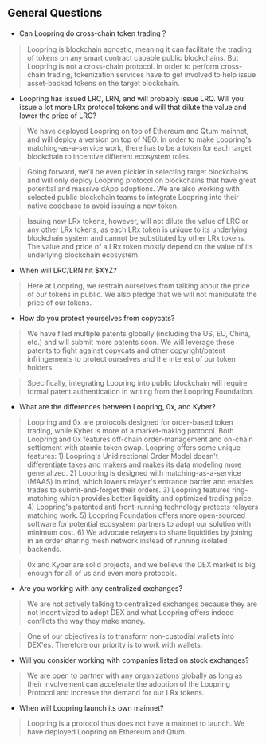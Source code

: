 
## General Questions
- Can Loopring do cross-chain token trading？</div>
> Loopring is blockchain agnostic, meaning it can facilitate the trading of tokens on any smart contract capable public blockchains. But Loopring is not a cross-chain protocol. In order to perform cross-chain trading, tokenization services have to get involved to help issue asset-backed tokens on the target blockchain.

- Loopring has issued LRC, LRN, and will probably issue LRQ. Will you issue a lot more LRx protocol tokens and will that dilute the value and lower the price of LRC?

> We have deployed Loopring on top of Ethereum and Qtum mainnet, and will deploy a version on top of NEO. In order to make Loopring's matching-as-a-service work, there has to be a token for each target blockchain to incentive different ecosystem roles.

> Going forward, we'll be even pickier in selecting target blockchains and will only deploy Loopring protocol on blockchains that have great potential and massive dApp adoptions. We are also working with selected public blockchain teams to integrate Loopring into their native codebase to avoid issuing a new token.

> Issuing new LRx tokens, however, will not dilute the value of LRC or any other LRx tokens, as each LRx token is unique to its underlying blockchain system and cannot be substituted by other LRx tokens. The value and price of a LRx token mostly depend on the value of its underlying blockchain ecosystem.

- When will LRC/LRN hit $XYZ?
> Here at Loopring, we restrain ourselves from talking about the price of our tokens in public. We also pledge that we will not manipulate the price of our tokens.

- How do you protect yourselves from copycats?

> We have filed multiple patents globally (including the US, EU, China, etc.) and will submit more patents soon. We will leverage these patents to fight against copycats and other copyright/patent infringements to protect ourselves and the interest of our token holders.

> Specifically, integrating Loopring into public blockchain will require formal patent authentication in writing from the Loopring Foundation.

- What are the differences between Loopring, 0x, and Kyber?
            
> Loopring and 0x are protocols designed for order-based token trading, while Kyber is more of a market-making protocol. Both Loopring and 0x features off-chain order-management and on-chain settlement with atomic token swap. Loopring offers some unique features: 1) Loopring's Unidirectional Order Model doesn't differentiate takes and makers and makes its data modeling more generalized. 2) Loopring is designed with matching-as-a-service (MAAS) in mind, which lowers relayer's entrance barrier and enables trades to submit-and-forget their orders. 3) Loopring features ring-matching which provides better liquidity and optimized trading price. 4) Loopring's patented anti front-running technology protects relayers matching work. 5) Loopring Foundation offers more open-sourced software for potential ecosystem partners to adopt our solution with minimum cost. 6) We advocate relayers to share liquidities by joining in an order sharing mesh network instead of running isolated backends.

> 0x and Kyber are solid projects, and we believe the DEX market is big enough for all of us and even more protocols.
             
- Are you working with any centralized exchanges?
> We are not actively talking to centralized exchanges because they are not incentivized to adopt DEX and what Loopring offers indeed conflicts the way they make money.

> One of our objectives is to transform non-custodial wallets into DEX'es. Therefore our priority is to work with wallets.
           
- Will you consider working with companies listed on stock exchanges?
           
> We are open to partner with any organizations globally as long as their involvement can accelerate the adoption of the Loopring Protocol and increase the demand for our LRx tokens.
            
- When will Loopring launch its own mainnet?
           
> Loopring is a protocol thus does not have a mainnet to launch. We have deployed Loopring on Ethereum and Qtum.
